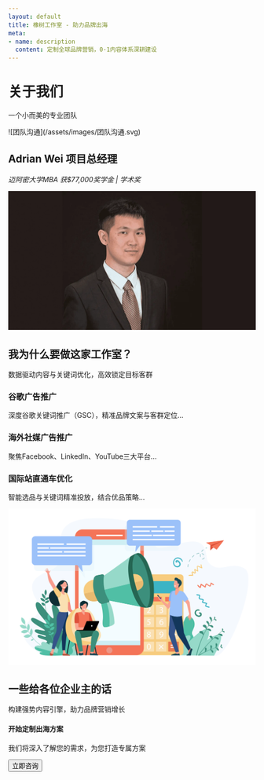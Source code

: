 ```yaml
---
layout: default
title: 橡树工作室 - 助力品牌出海
meta:
- name: description
  content: 定制全球品牌营销，0-1内容体系深耕建设
---
```

<div class="content-banner">
  <div class="content-banner-text">
    <h1>关于我们</h1>
    <p>一个小而美的专业团队</p>
  </div>
  ![团队沟通](/assets/images/团队沟通.svg)
</div>

## Adrian Wei 项目总经理
*迈阿密大学MBA 获$77,000奖学金 | 学术奖*

![Adrian Wei](/assets/images/profiles/adr-img.webp)

<section class="section-dark">
  <h2>我为什么要做这家工作室？</h2>
  <p class="section-subheader">数据驱动内容与关键词优化，高效锁定目标客群</p>
  
  <div class="toggle-container">
    <div class="toggle-item">
      <h3>谷歌广告推广</h3>
      <p>深度谷歌关键词推广（GSC），精准品牌文案与客群定位...</p>
    </div>
    <div class="toggle-item">
      <h3>海外社媒广告推广</h3>
      <p>聚焦Facebook、LinkedIn、YouTube三大平台...</p>
    </div>
    <div class="toggle-item">
      <h3>国际站直通车优化</h3>
      <p>智能选品与关键词精准投放，结合优品策略...</p>
    </div>
  </div>
  
  ![广告宣传](/assets/images/广告宣传.svg)
</section>

<section class="section-dark">
  <h2>一些给各位企业主的话</h2>
  <p class="section-subheader">构建强势内容引擎，助力品牌营销增长</p>
</section>

<div class="section-fence">
  <h4>开始定制出海方案</h4>
  <p>我们将深入了解您的需求，为您打造专属方案</p>
  <button>立即咨询</button>
</div>
